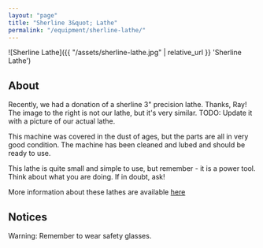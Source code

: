 ```yaml
---
layout: "page"
title: "Sherline 3&quot; Lathe"
permalink: "/equipment/sherline-lathe/"
---
```


![Sherline Lathe]({{ "/assets/sherline-lathe.jpg" | relative_url }} 'Sherline Lathe')

## About

Recently, we had a donation of a sherline 3" precision lathe. Thanks, Ray! The image to the right is not our lathe, but it's very similar. TODO: Update it with a picture of our actual lathe.

This machine was covered in the dust of ages, but the parts are all in very good condition. The machine has been cleaned and lubed and should be ready to use.

This lathe is quite small and simple to use, but remember - it is a power tool. Think about what you are doing. If in doubt, ask!

More information about these lathes are available [here](http://www.lathes.co.uk/sherline/)

## Notices

<span class="label label-danger">Warning:</span>
Remember to wear safety glasses.

